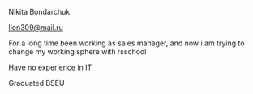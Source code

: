 Nikita Bondarchuk

lion309@mail.ru

For a long time been working as sales manager, and now i am trying to change my working sphere with rsschool

Have no experience in IT

Graduated BSEU
